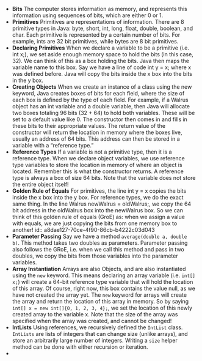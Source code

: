 - **Bits** The computer stores information as memory, and represents this information using sequences of bits, which are either 0 or 1.
- **Primitives** Primitives are representations of information. There are 8 primitive types in Java: byte, short, int, long, float, double, boolean, and char. Each primitive is represented by a certain number of bits. For example, ints are 32 bit primitives, while bytes are 8 bit primitives.
- **Declaring Primitives** When we declare a variable to be a primitive (i.e. int x;), we set aside enough memory space to hold the bits (in this case, 32). We can think of this as a box holding the bits. Java then maps the variable name to this box. Say we have a line of code int y = x; where x was defined before. Java will copy the bits inside the x box into the bits in the y box.
- **Creating Objects** When we create an instance of a class using the new keyword, Java creates boxes of bits for each field, where the size of each box is defined by the type of each field. For example, if a Walrus object has an int variable and a double variable, then Java will allocate two boxes totaling 96 bits (32 + 64) to hold both variables. These will be set to a default value like 0. The constructor then comes in and fills in these bits to their appropriate values. The return value of the constructor will return the location in memory where the boxes live, usually an address of 64 bits. This address can then be stored in a variable with a “reference type.”
- **Reference Types** If a variable is not a primitive type, then it is a reference type. When we declare object variables, we use reference type variables to store the location in memory of where an object is located. Remember this is what the constructor returns. A reference type is always a box of size 64 bits. Note that the variable does not store the entire object itself!
- **Golden Rule of Equals** For primitives, the line int y = x copies the bits inside the x box into the y box. For reference types, we do the exact same thing. In the line Walrus newWalrus = oldWalrus;, we copy the 64 bit address in the oldWalrus box into the newWalrus box. So we can think of this golden rule of equals (GroE) as: when we assign a value with equals, we are just copying the bits from one memory box to another!
  id:: a8dae127-70ce-4f90-86cb-b4222c03d043
- **Parameter Passing** Say we have a method `average(double a, double b)`. This method takes two doubles as parameters. Parameter passing also follows the GRoE, i.e. when we call this method and pass in two doubles, we copy the bits from those variables into the parameter variables.
- **Array Instantiation** Arrays are also Objects, and are also instantiated using the `new` keyword. This means declaring an array variable (i.e. `int[] x;`) will create a 64-bit reference type variable that will hold the location of this array. Of course, right now, this box contains the value null, as we have not created the array yet. The `new` keyword for arrays will create the array and return the location of this array in memory. So by saying `int[] x = new int[]{0, 1, 2, 3, 4};`, we set the location of this newly created array to the variable x. Note that the size of the array was specified when the array was created, and cannot be changed!
- **IntLists** Using references, we recursively defined the `IntList` class. `IntLists` are lists of integers that can change size (unlike arrays), and store an arbitrarily large number of integers. Writing a `size` helper method can be done with either recursion or iteration.
-